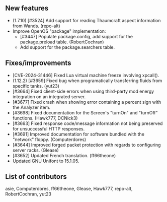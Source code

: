 ## New features

* (1.7.10) [#3524] Add support for reading Thaumcraft aspect information from Wands. (repo-alt)
* Improve OpenOS "package" implementation:
  * [#3447] Populate package.config, add support for the package.preload table. (RobertCochran)
  * Add support for the package.searchers table.

## Fixes/improvements

* [CVE-2024-31446] Fixed Lua virtual machine freeze involving xpcall().
* (1.12.2) [#3659] Fixed bug when programatically transferring fluids from specific tanks. (yut23)
* [#3664] Fixed client-side errors when using third-party mod energy integration on an integrated server.
* [#3677] Fixed crash when showing error containing a percent sign with the Analyzer item.
* [#3698] Fixed documentation for the Screen's "turnOn" and "turnOff" functions. (Hawk777, DCNick3)
* [#3663] Fixed response code/message information not being preserved for unsuccessful HTTP responses.
* [#3691] Improved documentation for software bundled with the "network" floppy. (Computerdores)
* [#3644] Improved forged packet protection with regards to configuring server racks. (Glease)
* [#3652] Updated French translation. (ff66theone)
* Updated GNU Unifont to 15.1.05.

## List of contributors

asie, Computerdores, ff66theone, Glease, Hawk777, repo-alt, RobertCochran, yut23
